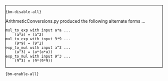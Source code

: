<div style="border:1px solid black;">

`{bm-disable-all}`

ArithmeticConversions.py produced the following alternate forms ...

```
mul_to_exp with input a*a ...
    (a*a) = (a^2)
mul_to_exp with input 9*9 ...
    (9*9) = (9^2)
exp_to_mul with input a^3 ...
    (a^3) = (a*(a*a))
exp_to_mul with input 9^3 ...
    (9^3) = (9*(9*9))
```

</div>

`{bm-enable-all}`

